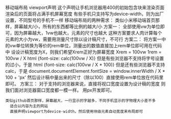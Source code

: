移动端布局
  viewport声明
    <meta name="viewport" content="width=400">
    这个声明让手机浏览器用400的初始包含块来渲染页面
      渲染后的页面将占满手机屏幕宽度
    有些手机只支持写为device-width，则为出厂设置，不同型号的手机不一样
  移动端布局的两种需求：
    类似小米移动端首页那样，屏幕越大/小，所有的东西都等比例的越大/小
      方案一：
        全部使用vw为单位即可，因为屏幕越大，1vw也越大，元素的尺寸也越大
          这种方案要求人肉计算每个元素的大小为vw，需要用测量尺寸除以设计稿尺寸，不可行
      方案二：
        将方案一中的vw单位转换为等价的rem单位，测量出的数值直接加上rem单位即可用在代码中
          设设计稿宽度为X，则我们希望Xrem正好为屏幕宽度
          Xrem = 100vw
          1rem = 100vw / X
          html {font-size: calc(100vw / X)}
        但是有些浏览器不支持将字号设置的过小，于是
          html {font-size: calc(100vw / X * 100)}
        但是还有些浏览器不支持calc，于是
          document.documentElement.fontSize = window.innerWidth / X * 100 + 'px'
        然后设计稿中量出来的尺寸（除以100）直接使用rem单位放在代码里即可。
      方案三：
        对于支持的浏览器来说，直接将视口宽度设置为设计稿的宽度
        则我们面对浏览器窗口宽度都一模一样。
        用px开发即可。

    类似github首页那样，屏幕越大，一行显示的字越多，不同手机显示的字物理大小差不多
      适合以内容为主的网站
      直接声明viewport为device-width，然后使用块级元素自动宽度来布局即可